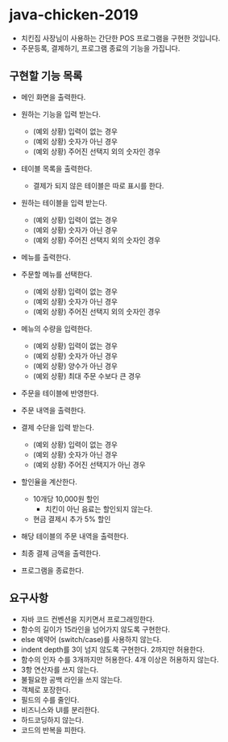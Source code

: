 # java-chicken-2019
- 치킨집 사장님이 사용하는 간단한 POS 프로그램을 구현한 것입니다.
- 주문등록, 결제하기, 프로그램 종료의 기능을 가집니다.

## 구현할 기능 목록

- 메인 화면을 출력한다.

- 원하는 기능을 입력 받는다.
    - (예외 상황) 입력이 없는 경우
    - (예외 상황) 숫자가 아닌 경우
    - (예외 상황) 주어진 선택지 외의 숫자인 경우
    
- 테이블 목록을 출력한다.
    - 결제가 되지 않은 테이블은 따로 표시를 한다.

- 원하는 테이블을 입력 받는다.
    - (예외 상황) 입력이 없는 경우
    - (예외 상황) 숫자가 아닌 경우
    - (예외 상황) 주어진 선택지 외의 숫자인 경우
    
- 메뉴를 출력한다.

- 주문할 메뉴를 선택한다.
    - (예외 상황) 입력이 없는 경우
    - (예외 상황) 숫자가 아닌 경우
    - (예외 상황) 주어진 선택지 외의 숫자인 경우

- 메뉴의 수량을 입력한다.
    - (예외 상황) 입력이 없는 경우
    - (예외 상황) 숫자가 아닌 경우
    - (예외 상황) 양수가 아닌 경우
    - (예외 상황) 최대 주문 수보다 큰 경우

- 주문을 테이블에 반영한다.

- 주문 내역을 출력한다.

- 결제 수단을 입력 받는다.
    - (예외 상황) 입력이 없는 경우
    - (예외 상황) 숫자가 아닌 경우
    - (예외 상황) 주어진 선택지가 아닌 경우
  
- 할인율을 계산한다.
    - 10개당 10,000원 할인
        - 치킨이 아닌 음료는 할인되지 않는다.
    - 현금 결제시 추가 5% 할인

- 해당 테이블의 주문 내역을 출력한다.

- 최종 결제 금액을 출력한다.

- 프로그램을 종료한다.


## 요구사항

- 자바 코드 컨벤션을 지키면서 프로그래밍한다.
- 함수의 길이가 15라인을 넘어가지 않도록 구현한다.
- else 예약어 (switch/case)를 사용하지 않는다.
- indent depth를 3이 넘지 않도록 구현한다. 2까지만 허용한다.
- 함수의 인자 수를 3개까지만 허용한다. 4개 이상은 허용하지 않는다.
- 3항 연산자를 쓰지 않는다.
- 불필요한 공백 라인을 쓰지 않는다.
- 객체로 포장한다.
- 필드의 수를 줄인다.
- 비즈니스와 UI를 분리한다.
- 하드코딩하지 않는다.
- 코드의 반복을 피한다.